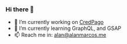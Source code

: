 ### Hi there 👋

- 🔭 I’m currently working on [CredPago](https://www.credpago.com.br)
- 🌱 I’m currently learning GraphQL, and GSAP
- 📫 Reach me in: alan@alanmarcos.me
<!--
**alanmarcos/alanmarcos** is a ✨ _special_ ✨ repository because its `README.md` (this file) appears on your GitHub profile.
- ⚡ Fun fact: ...

-->
